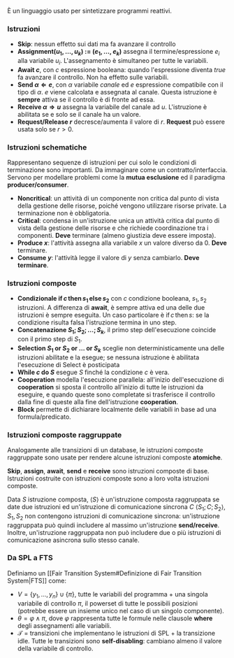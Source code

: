 È un linguaggio usato per sintetizzare programmi reattivi.

### Istruzioni
- **Skip**: nessun effetto sui dati ma fa avanzare il controllo
- **Assignment($u_1,\dots,u_k$) := ($e_1,\dots,e_k$)** assegna il termine/espressione $e_i$ alla variabile $u_i$. L'assegnamento è simultaneo per tutte le variabili.
- **Await $c$**, con $c$ espressione booleana: quando l'espressione diventa $true$ fa avanzare il controllo. Non ha effetto sulle variabili.
- **Send $\alpha \Leftarrow e$**, con $\alpha$ variabile *canale* ed $e$ espressione compatibile con il tipo di $\alpha$. $e$ viene calcolata e assegnata al canale. Questa istruzione è **sempre** attiva se il controllo è di fronte ad essa.
- **Receive $\alpha \Rightarrow u$** assegna la variabile del canale ad $u$. L'istruzione è abilitata se e solo se il canale ha un valore.
- **Request/Release $r$** decresce/aumenta il valore di $r$. **Request** può essere usata solo se $r > 0$.

### Istruzioni schematiche
Rappresentano sequenze di istruzioni per cui solo le condizioni di terminazione sono importanti. Da immaginare come un contratto/interfaccia.
Servono per modellare problemi come la **mutua esclusione** ed il paradigma **producer/consumer**.

- **Noncritical**: un attività di un componente non critica dal punto di vista della gestione delle risorse, poiché vengono utilizzare risorse private. La terminazione non è obbligatoria.
- **Critical**: condensa in un'istruzione unica un attività critica dal punto di vista della gestione delle risorse e che richiede coordinazione tra i componenti. **Deve** terminare (almeno giustizia deve essere imposta).
- **Produce $x$**: l'attività assegna alla variabile $x$ un valore diverso da 0. **Deve** terminare.
- **Consume $y$**: l'attività legge il valore di $y$ senza cambiarlo. **Deve terminare**.

### Istruzioni composte
- **Condizionale $\text{if} \, c \, \text{then} \, s_{1} \, \text{else} \, s_{2}$** con $c$ condizione booleana, $s_1,s_2$ istruzioni. A differenza di **await**, è sempre attiva ed una delle due istruzioni è sempre eseguita. Un caso particolare è $\text{if} \, c \, \text{then} \, s$: se la condizione risulta falsa l'istruzione termina in uno step.
- **Concatenazione $S_1;S_2;\dots;S_k$**, il primo step dell'esecuzione coincide con il primo step di $S_1$.
- **Selection $S_1$ or $S_2$ or $\dots$ or $S_k$** sceglie non deterministicamente una delle istruzioni abilitate e la esegue; se nessuna istruzione è abilitata l'esecuzione di Select è posticipata
- **While $c$ do $S$** esegue $S$ finché la condizione $c$ è vera.
- **Cooperation** modella l'esecuzione parallela: all'inizio dell'esecuzione di **cooperation** si sposta il controllo all'inizio di tutte le istruzioni da eseguire, e quando queste sono completate si trasferisce il controllo dalla fine di queste alla fine dell'istruzione **cooperation**.
- **Block** permette di dichiarare localmente delle variabili in base ad una formula/predicato.

### Istruzioni composte raggruppate
Analogamente alle transizioni di un database, le istruzioni composte raggruppate sono usate per rendere alcune istruzioni composte **atomiche**.

**Skip**, **assign**, **await**, **send** e **receive** sono istruzioni composte di base. 
Istruzioni costruite con istruzioni composte sono a loro volta istruzioni composte.

Data $S$ istruzione composta, $\langle S \rangle$ è un'istruzione composta raggruppata se date due istruzioni ed un'istruzione di comunicazione sincrona $C$ $\langle S_{1}; C; S_{2} \rangle$, $S_{1},S_{2}$ non contengono istruzioni di comunicazione sincrona: un'istruzione raggruppata può quindi includere al massimo un'istruzione **send/receive**.
Inoltre, un'istruzione raggruppata non può includere due o più istruzioni di comunicazione asincrona sullo stesso canale.

### Da SPL a FTS

Definiamo un [[Fair Transition System#Definizione di Fair Transition System|FTS]] come:
 - $V = \{y_{1},\dots,y_{n}\} \cup \{\pi\}$, tutte le variabili del programma + una singola variabile di controllo $\pi$, il powerset di tutte le possibili posizioni (potrebbe essere un insieme unico nel caso di un singolo componente).
 - $\theta = \varphi \land \pi$, dove $\varphi$ rappresenta tutte le formule nelle clausole **where** degli assegnamenti alle variabili.
 - $\mathcal{T}$ = transizioni che implementano le istruzioni di SPL + la transizione idle. Tutte le transizioni sono **self-disabling**: cambiano almeno il valore della variabile di controllo.